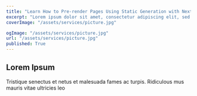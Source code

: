 ```yaml
---
title: "Learn How to Pre-render Pages Using Static Generation with Next.js"
excerpt: "Lorem ipsum dolor sit amet, consectetur adipiscing elit, sed do eiusmod tempor incididunt ut labore et dolore magna aliqua. Praesent elementum facilisis leo vel fringilla est ullamcorper eget. At imperdiet dui accumsan sit amet nulla facilities morbi tempus."
coverImage: "/assets/services/picture.jpg"

ogImage: "/assets/services/picture.jpg"
url: "/assets/services/picture.jpg"
published: True
---
```



## Lorem Ipsum

Tristique senectus et netus et malesuada fames ac turpis. Ridiculous mus mauris vitae ultricies leo 